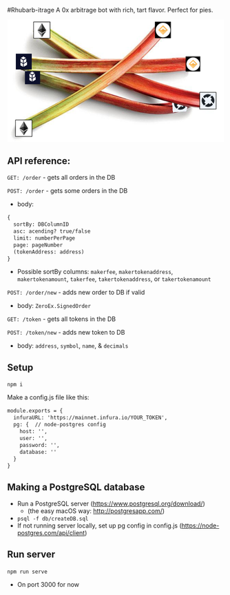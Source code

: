 #Rhubarb-itrage
A 0x arbitrage bot with rich, tart flavor. Perfect for pies.

![Rhubarb-itrage](./Rhubarb-itrage.png)

## API reference:

`GET: /order` - gets all orders in the DB

`POST: /order` - gets some orders in the DB
  - body:
  ```
  {
    sortBy: DBColumnID
    asc: acending? true/false
    limit: numberPerPage
    page: pageNumber
    (tokenAddress: address)
  }
  ```
  - Possible sortBy columns: `makerfee`, `makertokenaddress`, `makertokenamount`, `takerfee`, `takertokenaddress`, or `takertokenamount`

`POST: /order/new` - adds new order to DB if valid
  - body: `ZeroEx.SignedOrder`


`GET: /token` - gets all tokens in the DB

`POST: /token/new` - adds new token to DB
  - body: `address`, `symbol`, `name`, & `decimals`


## Setup

`npm i`

Make a config.js file like this:
```
module.exports = {
  infuraURL: 'https://mainnet.infura.io/YOUR_TOKEN',
  pg: {  // node-postgres config
    host: '',
    user: '',
    password: '',
    database: ''
  }
}
```

## Making a PostgreSQL database
- Run a PostgreSQL server (https://www.postgresql.org/download/)
  * (the easy macOS way: http://postgresapp.com/)
- `psql -f db/createDB.sql`
- If not running server locally, set up pg config in config.js (https://node-postgres.com/api/client)

## Run server

`npm run serve`
- On port 3000 for now
